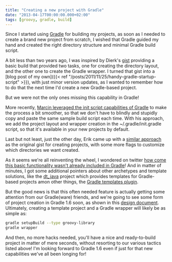 ```yaml
---
title: "Creating a new project with Gradle"
date: "2013-04-17T00:00:00.000+02:00"
tags: [groovy, gradle, build]
---
```


Since I started using [Gradle](http://www.gradle.org/) for building my projects, as soon as I needed to create a brand new project from scratch, I wished that Gradle guided my hand and created the right directory structure and minimal Gradle build script.

A bit less than two years ago, I was inspired by Dierk's [gist](https://gist.github.com/Dierk/1271516) providing a basic build that provided two tasks, one for creating the directory layout, and the other one to create the Gradle wrapper. I turned that gist into a [blog post of my own]({{< ref "/posts/2011/11/25/handy-gradle-startup-script" >}}), with just minor version updates, as I wanted to remember how to do that the next time I'd create a new Gradle-based project.

But we were not the only ones missing this capability in Gradle!

More recently, [Marcin leveraged the init script capabilities of Gradle](http://blog.proxerd.pl/article/my-gradle-init-script) to make the process a bit smoother, so that we don't have to blindly and stupidly copy and paste the same sample build script each time. With his approach, we add the project layout and wrapper creation in the ~/.gradle/init.gradle script, so that it's available in your new projects by default.

Last but not least, just the other day, Erik came up with a [similar approach](http://www.jworks.nl/2013/04/16/creating-projects-with-gradle/) as the original gist for creating projects, with some more flags to customize which directories we want created.

As it seems we're all reinventing the wheel, I wondered on twitter [how come this basic functionality wasn't already included in Gradle](https://twitter.com/glaforge/status/324484467911704576)! And in matter of minutes, I got some additional pointers about other archetypes and template solutions, like the [dt\_java](https://github.com/svene/dt_java) project which provides templates for Gradle-based projects amon other things, the [Gradle templates plugin](https://github.com/townsfolk/gradle-templates).

But the good news is that this often needed feature is actually getting some attention from our Gradle(ware) friends, and we're going to see some form of project creation in Gradle 1.6 soon, as shown in this [design document](https://github.com/gradle/gradle/blob/master/design-docs/build-initialisation.md).
Ultimately, creating a template project and a Gradle wrapper will likely be as simple as:

```bash
gradle setupBuild --type groovy-library
gradle wrapper
```

And then, no more hacks needed, you'll have a nice and ready-to-build project in matter of mere seconds, without resorting to our various tactics listed above!
I'm looking forward to Gradle 1.6 even if just for that new capabilities we've all been longing for!